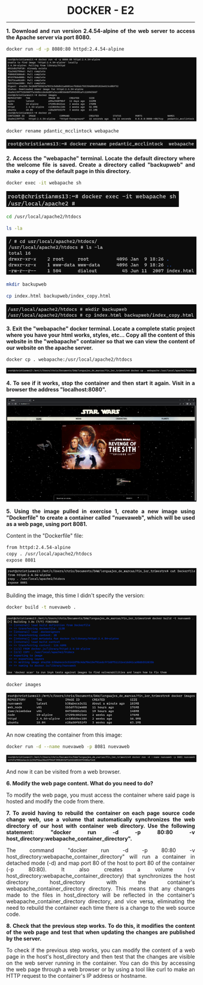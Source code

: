 <style>
  h1{
    border: none;
    margin-bottom: 2px;
    text-align: center;
    font-weight: bold;
  }

  img{
    border: 2px solid black;
  }

  p{
    text-align: justify;
  }>
</style>

<h1>DOCKER - E2</h1>

<hr>

<p><b>1. Download and run version 2.4.54-alpine of the web server to access the Apache server via port 8080.</b></p>

```bash
docker run -d -p 8080:80 httpd:2.4.54-alpine
```

<img src="img/ej1.png">

```bash
docker rename pdantic_mcclintock webapache
```

<img src="img/ej1-2.png">

<p><b>2. Access the "webapache" terminal. Locate the default directory where the welcome file is saved. Create a directory called "backupweb" and make a copy of the default page in this directory.</b></p>

```bash
docker exec -it webapache sh
```

<img src="img/ej2.png">

```bash
cd /usr/local/apache2/htdocs
```

```bash
ls -la
```

<img src="img/ej2-2.png">

```bash
mkdir backupweb
```

```bash
cp index.html backupweb/index_copy.html
```

<img src="img/ej2-3.png">

<p><b>3. Exit the "webapache" docker terminal. Locate a complete static project where you have your html works, styles, etc... Copy all the content of this website in the "webapache" container so that we can view the content of our website on the apache server.</b></p>

```bash
docker cp . webapache:/usr/local/apache2/htdocs
```

<img src="img/ej3.png">

<p><b>4. To see if it works, stop the container and then start it again. Visit in a browser the address "localhost:8080".</b></p>

<img src="img/ej4.png">

<p><b>5. Using the image pulled in exercise 1, create a new image using "Dockerfile" to create a container called "nuevaweb", which will be used as a web page, using port 8081.</b></p>

<p>Content in the "Dockerfile" file:</p>

```bash
from httpd:2.4.54-alpine
copy . /usr/local/apache2/htdocs
expose 8081
```

<img src="img/ej5.png">

<p>Building the image, this time I didn't specify the version:</p>

```bash
docker build -t nuevaweb .
```

<img src="img/ej5-2.png">

```bash
docker images
```

<img src="img/ej5-3.png">

<p>An now creating the container from this image:</p>

```bash
docker run -d --name nuevaweb -p 8081 nuevaweb
```

<img src="img/ej5-4.png">

<p>And now it can be visited from a web browser.</p>

<p><b>6. Modify the web page content. What do you need to do?</b></p>

<p>To modify the web page, you must access the container where said page is hosted and modify the code from there.</p>

<p><b>7. To avoid having to rebuild the container on each page source code change web, use a volume that automatically synchronizes the web directory of our host with container web directory. Use the following statement: "docker run -d -p 80:80 -v host_directory:webapache_container_directory".</b></p>

<p>The command "docker run -d -p 80:80 -v host_directory:webapache_container_directory" will run a container in detached mode (-d) and map port 80 of the host to port 80 of the container (-p 80:80). It also creates a volume (-v host_directory:webapache_container_directory) that synchronizes the host directory host_directory with the container's webapache_container_directory directory. This means that any changes made to the files in host_directory will be reflected in the container's webapache_container_directory directory, and vice versa, eliminating the need to rebuild the container each time there is a change to the web source code.</p>

<p><b>8. Check that the previous step works. To do this, it modifies the content of the web page and test that when updating the changes are published by the server.</b></p>

<p>To check if the previous step works, you can modify the content of a web page in the host's host_directory and then test that the changes are visible on the web server running in the container. You can do this by accessing the web page through a web browser or by using a tool like curl to make an HTTP request to the container's IP address or hostname.</p>